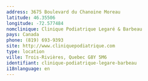 ```yaml
---
address: 3675 Boulevard du Chanoine Moreau
latitude: 46.35506
longitude: -72.577484
nomclinique: Clinique Podiatrique Legaré & Barbeau
pays: Canada
phone: (819) 693-9393
site: http://www.cliniquepodiatrique.com
type: location
ville: Trois-Rivières, Quebec G8Y 5M6
identifiant: clinique-podiatrique-legare-barbeau
i18nlanguage: en
---
```


